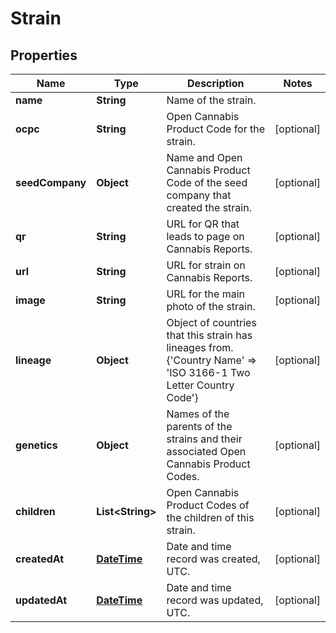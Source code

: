 
# Strain

## Properties
Name | Type | Description | Notes
------------ | ------------- | ------------- | -------------
**name** | **String** | Name of the strain. | 
**ocpc** | **String** | Open Cannabis Product Code for the strain. |  [optional]
**seedCompany** | **Object** | Name and Open Cannabis Product Code of the seed company that created the strain. |  [optional]
**qr** | **String** | URL for QR that leads to page on Cannabis Reports. |  [optional]
**url** | **String** | URL for strain on Cannabis Reports. |  [optional]
**image** | **String** | URL for the main photo of the strain. |  [optional]
**lineage** | **Object** | Object of countries that this strain has lineages from. {&#39;Country Name&#39; &#x3D;&gt; &#39;ISO 3166-1 Two Letter Country Code&#39;} |  [optional]
**genetics** | **Object** | Names of the parents of the strains and their associated Open Cannabis Product Codes. |  [optional]
**children** | **List&lt;String&gt;** | Open Cannabis Product Codes of the children of this strain. |  [optional]
**createdAt** | [**DateTime**](DateTime.md) | Date and time record was created, UTC. |  [optional]
**updatedAt** | [**DateTime**](DateTime.md) | Date and time record was updated, UTC. |  [optional]



